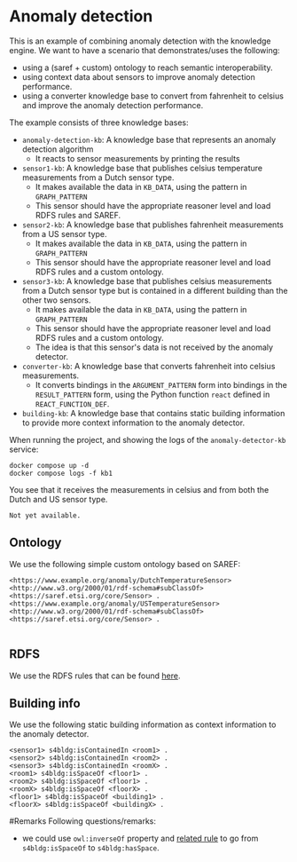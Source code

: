 # Anomaly detection

This is an example of combining anomaly detection with the knowledge engine. We want to have a scenario that demonstrates/uses the following:
- using a (saref + custom) ontology to reach semantic interoperability.
- using context data about sensors to improve anomaly detection performance.
- using a converter knowledge base to convert from fahrenheit to celsius and improve the anomaly detection performance.

The example consists of three knowledge bases:

- `anomaly-detection-kb`: A knowledge base that represents an anomaly detection algorithm
  - It reacts to sensor measurements by printing the results
- `sensor1-kb`: A knowledge base that publishes celsius temperature measurements from a Dutch sensor type.
  - It makes available the data in `KB_DATA`, using the pattern in `GRAPH_PATTERN`
  - This sensor should have the appropriate reasoner level and load RDFS rules and SAREF.
- `sensor2-kb`: A knowledge base that publishes fahrenheit measurements from a US sensor type.
  - It makes available the data in `KB_DATA`, using the pattern in `GRAPH_PATTERN`
  - This sensor should have the appropriate reasoner level and load RDFS rules and a custom ontology.
- `sensor3-kb`: A knowledge base that publishes celsius measurements from a Dutch sensor type but is contained in a different building than the other two sensors.
  - It makes available the data in `KB_DATA`, using the pattern in `GRAPH_PATTERN`
  - This sensor should have the appropriate reasoner level and load RDFS rules and a custom ontology.
  - The idea is that this sensor's data is not received by the anomaly detector.
- `converter-kb`: A knowledge base that converts fahrenheit into celsius measurements.
  - It converts bindings in the `ARGUMENT_PATTERN` form into bindings in the `RESULT_PATTERN` form, using the Python function `react` defined in `REACT_FUNCTION_DEF`.
- `building-kb`: A knowledge base that contains static building information to provide more context information to the anomaly detector.

When running the project, and showing the logs of the `anomaly-detector-kb` service:

```
docker compose up -d
docker compose logs -f kb1
```

You see that it receives the measurements in celsius and from both the Dutch and US sensor type.

```
Not yet available.
```

## Ontology
We use the following simple custom ontology based on SAREF:

```
<https://www.example.org/anomaly/DutchTemperatureSensor> <http://www.w3.org/2000/01/rdf-schema#subClassOf> <https://saref.etsi.org/core/Sensor> .
<https://www.example.org/anomaly/USTemperatureSensor> <http://www.w3.org/2000/01/rdf-schema#subClassOf> <https://saref.etsi.org/core/Sensor> .


```

## RDFS
We use the RDFS rules that can be found [here](../../reasoner/src/test/resources/rdfs.rules).

## Building info
We use the following static building information as context information to the anomaly detector.

```
<sensor1> s4bldg:isContainedIn <room1> .
<sensor2> s4bldg:isContainedIn <room2> .
<sensor3> s4bldg:isContainedIn <roomX> .
<room1> s4bldg:isSpaceOf <floor1> .
<room2> s4bldg:isSpaceOf <floor1> .
<roomX> s4bldg:isSpaceOf <floorX> .
<floor1> s4bldg:isSpaceOf <building1> .
<floorX> s4bldg:isSpaceOf <buildingX> .
```


#Remarks
Following questions/remarks:
- we could use `owl:inverseOf` property and [related rule](https://github.com/apache/jena/blob/main/jena-core/src/main/resources/etc/owl.rules) to go from `s4bldg:isSpaceOf` to `s4bldg:hasSpace`.